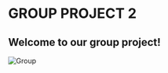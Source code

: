 # GROUP PROJECT 2


## Welcome to our group project!


![Group](https://github.com/watkins656/Group-Project-2/blob/frontend/michael/public/img/Capture.PNG?raw=true)

